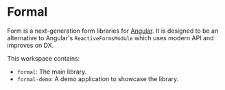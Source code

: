 # Formal

Form is a next-generation form libraries for [Angular](https://angular.dev/). It is designed to be an alternative to Angular's `ReactiveFormsModule` which uses modern API and improves on DX.

This workspace contains:

- `formal`: The main library.
- `formal-demo`: A demo application to showcase the library.
